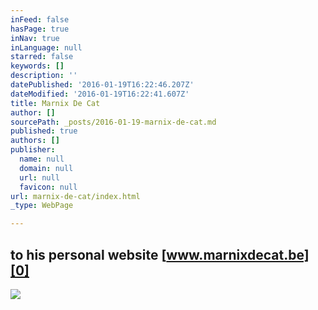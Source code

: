 ```yaml
---
inFeed: false
hasPage: true
inNav: true
inLanguage: null
starred: false
keywords: []
description: ''
datePublished: '2016-01-19T16:22:46.207Z'
dateModified: '2016-01-19T16:22:41.607Z'
title: Marnix De Cat
author: []
sourcePath: _posts/2016-01-19-marnix-de-cat.md
published: true
authors: []
publisher:
  name: null
  domain: null
  url: null
  favicon: null
url: marnix-de-cat/index.html
_type: WebPage

---
```

## to his personal website [www.marnixdecat.be][0]
![](https://s3-us-west-2.amazonaws.com/the-grid-img/p/317a953076acdcbfefa05448370f1c75bca84af4.jpg)

[0]: https://www.marnixdecat.be/